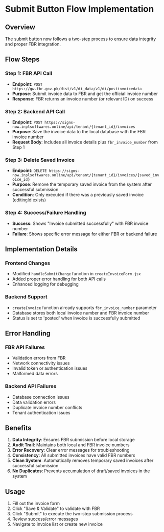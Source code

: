 # Submit Button Flow Implementation

## Overview

The submit button now follows a two-step process to ensure data integrity and proper FBR integration.

## Flow Steps

### Step 1: FBR API Call

- **Endpoint**: `POST https://gw.fbr.gov.pk/dist/v1/di_data/v1/di/postinvoicedata`
- **Purpose**: Submit invoice data to FBR and get the official invoice number
- **Response**: FBR returns an invoice number (or relevant ID) on success

### Step 2: Backend API Call

- **Endpoint**: `POST https://signs-now.inplsoftwares.online/api/tenant/{tenant_id}/invoices`
- **Purpose**: Save the invoice data to the local database with the FBR invoice number
- **Request Body**: Includes all invoice details plus `fbr_invoice_number` from Step 1

### Step 3: Delete Saved Invoice

- **Endpoint**: `DELETE https://signs-now.inplsoftwares.online/api/tenant/{tenant_id}/invoices/{saved_invoice_id}`
- **Purpose**: Remove the temporary saved invoice from the system after successful submission
- **Condition**: Only executed if there was a previously saved invoice (editingId exists)

### Step 4: Success/Failure Handling

- **Success**: Shows "Invoice submitted successfully" with FBR invoice number
- **Failure**: Shows specific error message for either FBR or backend failure

## Implementation Details

### Frontend Changes

- Modified `handleSubmitChange` function in `createInvoiceForm.jsx`
- Added proper error handling for both API calls
- Enhanced logging for debugging

### Backend Support

- `createInvoice` function already supports `fbr_invoice_number` parameter
- Database stores both local invoice number and FBR invoice number
- Status is set to 'posted' when invoice is successfully submitted

## Error Handling

### FBR API Failures

- Validation errors from FBR
- Network connectivity issues
- Invalid token or authentication issues
- Malformed data errors

### Backend API Failures

- Database connection issues
- Data validation errors
- Duplicate invoice number conflicts
- Tenant authentication issues

## Benefits

1. **Data Integrity**: Ensures FBR submission before local storage
2. **Audit Trail**: Maintains both local and FBR invoice numbers
3. **Error Recovery**: Clear error messages for troubleshooting
4. **Consistency**: All submitted invoices have valid FBR numbers
5. **Clean System**: Automatically removes temporary saved invoices after successful submission
6. **No Duplicates**: Prevents accumulation of draft/saved invoices in the system

## Usage

1. Fill out the invoice form
2. Click "Save & Validate" to validate with FBR
3. Click "Submit" to execute the two-step submission process
4. Review success/error messages
5. Navigate to invoice list or create new invoice
